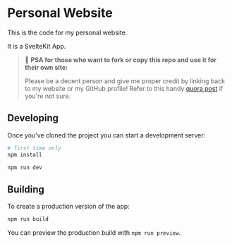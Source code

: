 # Personal Website

This is the code for my personal website. 

It is a SvelteKit App.

> 📢 **PSA for those who want to fork or copy this repo and use it for their own site:**
>
> Please be a decent person and give me proper credit by linking back to my website or my GitHub profile! Refer to this handy [quora post](https://www.quora.com/Is-it-bad-to-copy-other-peoples-code) if you're not sure.

## Developing

Once you've cloned the project you can start a development server:

```bash
# first time only
npm install

npm run dev
```

## Building

To create a production version of the app:

```bash
npm run build
```

You can preview the production build with `npm run preview`.
